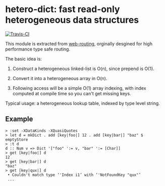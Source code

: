 hetero-dict: fast read-only heterogeneous data structures
==========================================================

[![Travis-CI](https://travis-ci.org/winterland1989/hetero-dict.svg)](https://travis-ci.org/winterland1989/hetero-dict)

This module is extracted from [web-routing](http://hackage.haskell.org/package/web-routing), orginally desgined for high performance type safe routing.

The basic idea is:

1. Construct a heterogeneous linked-list is O(n), since prepend is O(1).

2. Convert it into a heterogeneous array in O(n).

3. Following access will be a simple O(1) array indexing, with index computed at compile time so you can't get missing keys.

Typical usage: a heterogeneous lookup table, indexed by type level string.

Example
-------

```
> :set -XDataKinds -XQuasiQuotes
> let d = mkDict . add [key|foo|] 12 . add [key|bar|] "baz" $ emptyStore
> :t d
d :: Num v => Dict '["foo" ':= v, "bar" ':= [Char]]
> get [key|foo|] d
12
> get [key|bar|] d
"baz"
> get [key|qux|] d
 • Couldn't match type ‘'Index i1’ with ‘'NotFoundKey "qux"’
 ...
```
